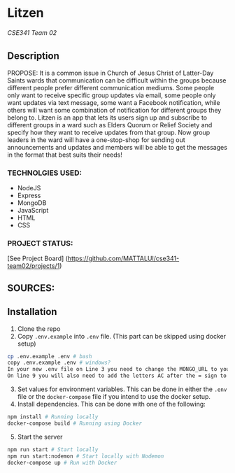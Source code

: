 # Litzen
###### CSE341 Team 02
## Description

PROPOSE: 
It is a common issue in Church of Jesus Christ of Latter-Day Saints wards that communication can be difficult within the groups because different people prefer different communication mediums. Some people only want to receive specific group updates via email, some people only want updates via text message, some want a Facebook notification, while others will want some combination of notification for different groups they belong to. Litzen is an app that lets its users sign up and subscribe to different groups in a ward such as Elders Quorum or Relief Society and specify how they want to receive updates from that group. Now group leaders in the ward will have a one-stop-shop for sending out announcements and updates and members will be able to get the messages in the format that best suits their needs!


### TECHNOLGIES USED:
- NodeJS
- Express
- MongoDB
- JavaScript
- HTML
- CSS

### PROJECT STATUS:
[See Project Board] (https://github.com/MATTALUI/cse341-team02/projects/1) 

## SOURCES:


## Installation
1) Clone the repo
2) Copy `.env.example` into `.env` file. (This part can be skipped using docker setup)
```bash
cp .env.example .env # bash
copy .env.example .env # windows?
In your new .env file on Line 3 you need to change the MONGO_URL to your bookshelf project mongodb or this will not run.
On line 9 you will also need to add the letters AC after the = sign to bypass twilo errors.
```
3) Set values for environment variables. This can be done in either the `.env` file or the `docker-compose` file if you intend to use the docker setup.
4) Install dependencies. This can be done with one of the following:
```bash
npm install # Running locally
docker-compose build # Running using Docker
```
5) Start the server
```bash
npm run start # Start locally
npm run start:nodemon # Start locally with Nodemon
docker-compose up # Run with Docker
```